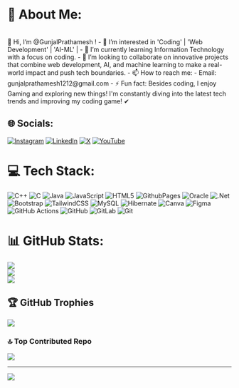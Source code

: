 # 💫 About Me:
<br>
👋 Hi, I’m @GunjalPrathamesh !  
- 👀 I’m interested in 'Coding' | 'Web Development' | 'AI-ML' |  
- 🌱 I’m currently learning Information Technology with a focus on coding.  
- 💞️ I’m looking to collaborate on innovative projects that combine web development, AI, and machine learning to make a real-world impact and push tech boundaries.  
- 📫 How to reach me:  
   - Email: gunjalprathamesh1212@gmail.com   
- ⚡ Fun fact: Besides coding, I enjoy Gaming and exploring new things! I'm constantly diving into the latest tech trends and improving my coding game! ✔  

## 🌐 Socials:
[![Instagram](https://img.shields.io/badge/Instagram-%23E4405F.svg?logo=Instagram&logoColor=white)](https://instagram.com/gunjal_pratamesh_) [![LinkedIn](https://img.shields.io/badge/LinkedIn-%230077B5.svg?logo=linkedin&logoColor=white)](https://linkedin.com/in/https://www.linkedin.com/in/prathamesh-gunjal-8828b0269?utm_source=share&utm_campaign=share_via&utm_content=profile&utm_medium=android_app) [![X](https://img.shields.io/badge/X-black.svg?logo=X&logoColor=white)](https://x.com/@prathameshg1212) [![YouTube](https://img.shields.io/badge/YouTube-%23FF0000.svg?logo=YouTube&logoColor=white)](https://youtube.com/@@prathmeshgunjal) 

# 💻 Tech Stack:
![C++](https://img.shields.io/badge/c++-%2300599C.svg?style=plastic&logo=c%2B%2B&logoColor=white) ![C](https://img.shields.io/badge/c-%2300599C.svg?style=plastic&logo=c&logoColor=white) ![Java](https://img.shields.io/badge/java-%23ED8B00.svg?style=plastic&logo=openjdk&logoColor=white) ![JavaScript](https://img.shields.io/badge/javascript-%23323330.svg?style=plastic&logo=javascript&logoColor=%23F7DF1E) ![HTML5](https://img.shields.io/badge/html5-%23E34F26.svg?style=plastic&logo=html5&logoColor=white) ![GithubPages](https://img.shields.io/badge/github%20pages-121013?style=plastic&logo=github&logoColor=white) ![Oracle](https://img.shields.io/badge/Oracle-F80000?style=plastic&logo=oracle&logoColor=white) ![.Net](https://img.shields.io/badge/.NET-5C2D91?style=plastic&logo=.net&logoColor=white) ![Bootstrap](https://img.shields.io/badge/bootstrap-%238511FA.svg?style=plastic&logo=bootstrap&logoColor=white) ![TailwindCSS](https://img.shields.io/badge/tailwindcss-%2338B2AC.svg?style=plastic&logo=tailwind-css&logoColor=white) ![MySQL](https://img.shields.io/badge/mysql-4479A1.svg?style=plastic&logo=mysql&logoColor=white) ![Hibernate](https://img.shields.io/badge/Hibernate-59666C?style=plastic&logo=Hibernate&logoColor=white) ![Canva](https://img.shields.io/badge/Canva-%2300C4CC.svg?style=plastic&logo=Canva&logoColor=white) ![Figma](https://img.shields.io/badge/figma-%23F24E1E.svg?style=plastic&logo=figma&logoColor=white) ![GitHub Actions](https://img.shields.io/badge/github%20actions-%232671E5.svg?style=plastic&logo=githubactions&logoColor=white) ![GitHub](https://img.shields.io/badge/github-%23121011.svg?style=plastic&logo=github&logoColor=white) ![GitLab](https://img.shields.io/badge/gitlab-%23181717.svg?style=plastic&logo=gitlab&logoColor=white) ![Git](https://img.shields.io/badge/git-%23F05033.svg?style=plastic&logo=git&logoColor=white)
# 📊 GitHub Stats:
![](https://github-readme-stats.vercel.app/api?username=gunjalprathamesh12&theme=neon&hide_border=false&include_all_commits=true&count_private=true)<br/>
![](https://github-readme-streak-stats.herokuapp.com/?user=gunjalprathamesh12&theme=neon&hide_border=false)<br/>
![](https://github-readme-stats.vercel.app/api/top-langs/?username=gunjalprathamesh12&theme=neon&hide_border=false&include_all_commits=true&count_private=true&layout=compact)

## 🏆 GitHub Trophies
![](https://github-profile-trophy.vercel.app/?username=gunjalprathamesh12&theme=radical&no-frame=false&no-bg=false&margin-w=4)



### 🔝 Top Contributed Repo
![](https://github-contributor-stats.vercel.app/api?username=gunjalprathamesh12&limit=5&theme=neon&combine_all_yearly_contributions=true)

---
[![](https://visitcount.itsvg.in/api?id=gunjalprathamesh12&icon=10&color=0)](https://visitcount.itsvg.in)

<!-- Proudly created with GPRM ( https://gprm.itsvg.in ) -->
